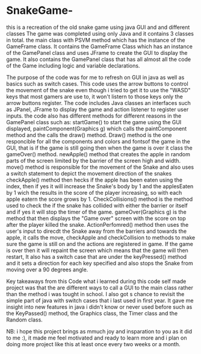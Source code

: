 # SnakeGame-
this is a recreation of the old snake game using java GUI and and different classes 
The game was completed using only Java and it contains 3 classes in total.
  the main class with PSVM method which has the instance of the GameFrame class.
  It contains the GameFrame Class which has an instance of  the GamePanel class and uses JFrame to create the GUI to display the game.
  It also contains the GamePanel class that has all almost all the code of the Game including logic and variable declarations. 

The purpose of the code was for me to refresh on GUI in java as well as basics such as switch cases. 
This code uses the arrow buttons to control the movement of the snake even though i tried to get it to use the "WASD" keys that most gamers are use to, it won't listern to those keys only the arrow buttons register. 
The code includes Java classes an interfaces such as JPanel, JFrame to display the game and action listener to register user inputs.
the code also has different methods for different reasons in the GamePanel class such as:
   startGame() to start the game using the GUI displayed, 
   paintComponent(Graphics g) which calls the paintComponent method and the calls the draw() method.
   Draw() method is the one responcible for all the components and colors and fontsof the game in the GUI, that is if the game is still going then when the game is over it class the gameOver() method.
   newApple() method that creates the apple in random parts of the screen limited by the barrier of the screen high and width.
   move() method is responsible for the movement of the Snake and also uses a switch statement to depict the movement direction of the snakes
   checkApple() method then hecks if the apple has been eaten using the index, then if yes it will increase the Snake's body by 1 and the applesEaten by 1 wich the results in the score of the player increasing, so        with each apple eatern the score grows by 1.
   CheckCollisions() method is the method used to check the if the snake has collided with either the barrier or itself and if yes it will stop the timer of the game.
   gameOver(Graphics g) is the method that then displays the "Game over" screen with the score on top after the player killed the snake.
   ActionPerfomred() method then uses the user's input to direcdt the Snake away from the barriers and towards the apple, it calls the move, checkApple and checkCollision to methods to make sure the game is still on      and the actions are registered in game. If the game is over then it will repaint the screen which means that the game will then restart, It also has a switch case that are under the keyPressed() method and it sets     a direction for each key specified and also stops the Snake from moving over a 90 degrees angle. 

Key takeaways from this Code
what i learned during this code self made project was that the are different ways to call a GUI to the main class rather than the method i was tought in school. 
I also got s chance to revisit the simple part of java with switch cases that i last used in first year.
It gave me insight into new features in java i didn't know or never used before such as the KeyPassed() method, the Graphics class, the Timer class and the Random class.


NB: i hope this project brings as mmuch joy and insparation to you as it did to me :), it made me feel motivated and ready to learn more and i plan on doing more project like this at least once every two weeks or a month.
 
 
 
 
